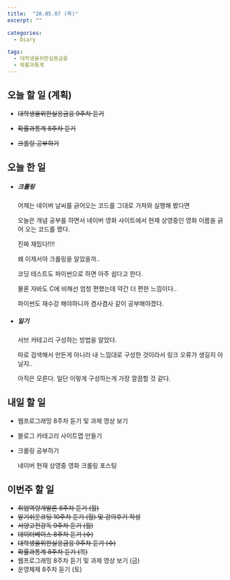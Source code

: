 ```yaml
---
title:  "20.05.07 (목)"
excerpt: ""

categories:
  - Diary

tags:
  - 대학생을위한실용금융
  - 확률과통계
---
```


## 오늘 할 일 (계획)

- ~~대학생을위한실용금융 9주차 듣기~~
- ~~확률과통계 8주차 듣기~~

- ~~크롤링 공부하기~~


## 오늘 한 일

- ##### 크롤링

  어제는 네이버 날씨를 긁어오는 코드를 그대로 가져와 실행해 봤다면

  오늘은 개념 공부를 하면서 네이버 영화 사이트에서 현재 상영중인 영화 이름을 긁어 오는 코드를 짰다.

  진짜 재밌다!!!!

  왜 이제서야 크롤링을 알았을까..

  코딩 테스트도 파이썬으로 하면 아주 쉽다고 한다.

  물론 자바도 C에 비해선 엄청 편했는데 약간 더 편한 느낌이다..

  파이썬도 재수강 해야하니까 겸사겸사 같이 공부해야겠다.

- ##### 일기

  서브 카테고리 구성하는 방법을 알았다.

  따로 검색해서 만든게 아니라 내 느낌대로 구성한 것이라서 링크 오류가 생길지 아닐지..

  아직은 모른다. 일단 이렇게 구성하는게 가장 깔끔할 것 같다.

## 내일 할 일

- 웹프로그래밍 8주차 듣기 및 과제 영상 보기

- 블로그 카테고리 사이트맵 만들기

- 크롤링 공부하기

  네이버 현재 상영중 영화 크롤링 포스팅


## 이번주 할 일

- ~~취업역량개발론 8주차 듣기 (월)~~
- ~~알기쉬운코딩 10주차 듣기 (월) 및 강의후기 작성~~
- ~~서양고전강독 9주차 듣기 (월)~~
- ~~데이터베이스 8주차 듣기 (수)~~
- ~~대학생을위한실용금융 9주차 듣기 (수)~~
- ~~확률과통계 8주차 듣기 (목)~~
- 웹프로그래밍 8주차 듣기 및 과제 영상 보기 (금)
- 운영체제 8주차 듣기 (토)